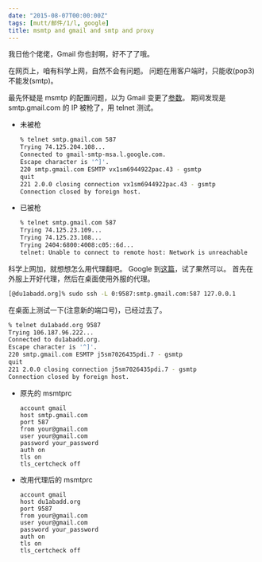 ```yaml
---
date: "2015-08-07T00:00:00Z"
tags: [mutt/邮件/1/l, google]
title: msmtp and gmail and smtp and proxy
---
```


我日他个佬佬，Gmail 你也封啊，好不了了哦。

在网页上，咱有科学上网，自然不会有问题。
问题在用客户端时，只能收(pop3)不能发(smtp)。

最先怀疑是 msmtp 的配置问题，以为 Gmail 变更了[参数][1]。
期间发现是 smtp.gmail.com 的 IP 被枪了，用 telnet 测试。

- 未被枪

    ```bash
    % telnet smtp.gmail.com 587
    Trying 74.125.204.108...
    Connected to gmail-smtp-msa.l.google.com.
    Escape character is '^]'.
    220 smtp.gmail.com ESMTP vx1sm6944922pac.43 - gsmtp
    quit
    221 2.0.0 closing connection vx1sm6944922pac.43 - gsmtp
    Connection closed by foreign host.
    ```

- 已被枪

    ```bash
    % telnet smtp.gmail.com 587
    Trying 74.125.23.109...
    Trying 74.125.23.108...
    Trying 2404:6800:4008:c05::6d...
    telnet: Unable to connect to remote host: Network is unreachable
    ```

科学上网加，就想想怎么用代理翻吧。
Google 到[这篇][2]，试了果然可以。
首先在外服上开好代理，然后在桌面使用外服的代理。

```bash
[@du1abadd.org]% sudo ssh -L 0:9587:smtp.gmail.com:587 127.0.0.1
```

在桌面上测试一下(注意新的端口号)，已经过去了。

```bash
% telnet du1abadd.org 9587
Trying 106.187.96.222...
Connected to du1abadd.org.
Escape character is '^]'.
220 smtp.gmail.com ESMTP j5sm7026435pdi.7 - gsmtp
quit
221 2.0.0 closing connection j5sm7026435pdi.7 - gsmtp
Connection closed by foreign host.
```

- 原先的 msmtprc

    ```
    account gmail
    host smtp.gmail.com
    port 587
    from your@gmail.com
    user your@gmail.com
    password your_password
    auth on
    tls on
    tls_certcheck off
    ```

- 改用代理后的 msmtprc

    ```
    account gmail
    host du1abadd.org
    port 9587
    from your@gmail.com
    user your@gmail.com
    password your_password
    auth on
    tls on
    tls_certcheck off
    ```

[1]: https://support.google.com/mail/troubleshooter/1668960?hl=en&rd=1#ts=1665119,1665162
[2]: https://www.debian-administration.org/article/487/SMTP_via_a_SSH_tunnel
